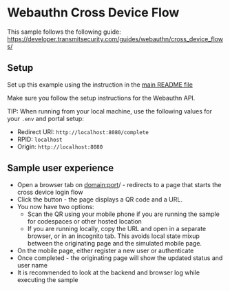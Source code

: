 # Webauthn Cross Device Flow

This sample follows the following guide:
https://developer.transmitsecurity.com/guides/webauthn/cross_device_flows/

## Setup

Set up this example using the instruction in the [main README file](../README.md)

Make sure you follow the setup instructions for the Webauthn API.

TIP: When running from your local machine, use the following values for your `.env` and portal
setup:

- Redirect URI: `http://localhost:8080/complete`
- RPID: `localhost`
- Origin: `http://localhost:8080`

## Sample user experience

- Open a browser tab on <domain:port>/ - redirects to a page that starts the cross device login flow
- Click the button - the page displays a QR code and a URL.
- You now have two options:
  - Scan the QR using your mobile phone if you are running the sample for codespaces or other hosted
    location
  - If you are running locally, copy the URL and open in a separate browser, or in an incognito tab.
    This avoids local state mixup between the originating page and the simulated mobile page.
- On the mobile page, either register a new user or authenticate
- Once completed - the originating page will show the updated status and user name
- It is recommended to look at the backend and browser log while executing the sample
